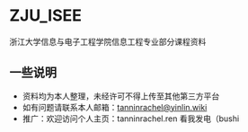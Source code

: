 # ZJU_ISEE
浙江大学信息与电子工程学院信息工程专业部分课程资料
## 一些说明
* 资料均为本人整理，未经许可不得上传至其他第三方平台
* 如有问题请联系本人邮箱：tanninrachel@yinlin.wiki
* 推广：欢迎访问个人主页：tanninrachel.ren 看我发电（bushi
